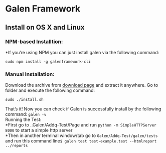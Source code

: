 # Galen Framework
## Install on OS X and Linux
### NPM-based Installtion:
*If you’re using NPM you can just install galen via the following command:
```
sudo npm install -g galenframework-cli
```
### Manual Installation:
Download the archive from <a href="http://galenframework.com/download/">download page</a> and extract it anywhere. Go to folder and execute the following command: 
```
sudo ./install.sh
```
That’s it! Now you can check if Galen is successfully install by the following command: ``galen -v``
<br>Running the Test:<br>
*First go to ..Galen/Addq-Test/Page and run ``python -m SimpleHTTPServer 8000`` to start a simple http server<br>
*Then in another terminal window/tab go to ``Galen/Addq-Test/galen/tests``<br> 
and run this command line``$ galen test test-example.test --htmlreport ../reports`` 
